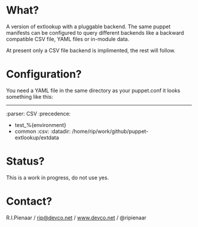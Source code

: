 What?
=====

A version of extlookup with a pluggable backend.  The same
puppet manifests can be configured to query different backends
like a backward compatible CSV file, YAML files or in-module
data.

At present only a CSV file backend is implimented, the rest
will follow.

Configuration?
==============

You need a YAML file in the same directory as your puppet.conf
it looks something like this:

   ---
   :parser: CSV
   :precedence:
   - test_%{environment}
   - common
   :csv:
      :datadir: /home/rip/work/github/puppet-extlookup/extdata

Status?
=======

This is a work in progress, do not use yes.

Contact?
========

R.I.Pienaar / rip@devco.net / www.devco.net / @ripienaar
